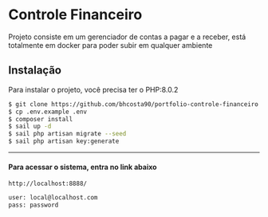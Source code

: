 
# Controle Financeiro

Projeto consiste em um gerenciador de contas a pagar e a receber, está totalmente em docker para poder subir em qualquer ambiente


## Instalação

Para instalar o projeto, você precisa ter o PHP:8.0.2

```bash
$ git clone https://github.com/bhcosta90/portfolio-controle-financeiro.git
$ cp .env.example .env
$ composer install
$ sail up -d
$ sail php artisan migrate --seed
$ sail php artisan key:generate
```

-----

#### Para acessar o sistema, entra no link abaixo

`http://localhost:8888/`
```bash
user: local@localhost.com
pass: password
```
    
